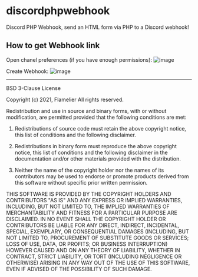 # discordphpwebhook
Discord PHP Webhook, send an HTML form via PHP to a Discord webhook!

## How to get Webhook link

Open chanel preferences (if you have enough permissions):
![image](https://user-images.githubusercontent.com/2485728/43675882-27431cc0-97f0-11e8-8092-917494a87bd3.png)

Create Webhook:
![image](https://user-images.githubusercontent.com/2485728/43675886-33ca6872-97f0-11e8-93d9-1a48c35843a9.png)

--------------------------------------------------------------------------------
BSD 3-Clause License

Copyright (c) 2021, Flamelier
All rights reserved.

Redistribution and use in source and binary forms, with or without
modification, are permitted provided that the following conditions are met:

1. Redistributions of source code must retain the above copyright notice, this
   list of conditions and the following disclaimer.

2. Redistributions in binary form must reproduce the above copyright notice,
   this list of conditions and the following disclaimer in the documentation
   and/or other materials provided with the distribution.

3. Neither the name of the copyright holder nor the names of its
   contributors may be used to endorse or promote products derived from
   this software without specific prior written permission.

THIS SOFTWARE IS PROVIDED BY THE COPYRIGHT HOLDERS AND CONTRIBUTORS "AS IS"
AND ANY EXPRESS OR IMPLIED WARRANTIES, INCLUDING, BUT NOT LIMITED TO, THE
IMPLIED WARRANTIES OF MERCHANTABILITY AND FITNESS FOR A PARTICULAR PURPOSE ARE
DISCLAIMED. IN NO EVENT SHALL THE COPYRIGHT HOLDER OR CONTRIBUTORS BE LIABLE
FOR ANY DIRECT, INDIRECT, INCIDENTAL, SPECIAL, EXEMPLARY, OR CONSEQUENTIAL
DAMAGES (INCLUDING, BUT NOT LIMITED TO, PROCUREMENT OF SUBSTITUTE GOODS OR
SERVICES; LOSS OF USE, DATA, OR PROFITS; OR BUSINESS INTERRUPTION) HOWEVER
CAUSED AND ON ANY THEORY OF LIABILITY, WHETHER IN CONTRACT, STRICT LIABILITY,
OR TORT (INCLUDING NEGLIGENCE OR OTHERWISE) ARISING IN ANY WAY OUT OF THE USE
OF THIS SOFTWARE, EVEN IF ADVISED OF THE POSSIBILITY OF SUCH DAMAGE.
